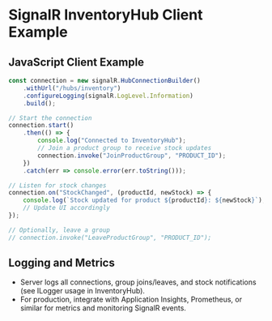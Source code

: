 # SignalR InventoryHub Client Example

## JavaScript Client Example

```js
const connection = new signalR.HubConnectionBuilder()
    .withUrl("/hubs/inventory")
    .configureLogging(signalR.LogLevel.Information)
    .build();

// Start the connection
connection.start()
    .then(() => {
        console.log("Connected to InventoryHub");
        // Join a product group to receive stock updates
        connection.invoke("JoinProductGroup", "PRODUCT_ID");
    })
    .catch(err => console.error(err.toString()));

// Listen for stock changes
connection.on("StockChanged", (productId, newStock) => {
    console.log(`Stock updated for product ${productId}: ${newStock}`);
    // Update UI accordingly
});

// Optionally, leave a group
// connection.invoke("LeaveProductGroup", "PRODUCT_ID");
```

## Logging and Metrics
- Server logs all connections, group joins/leaves, and stock notifications (see ILogger usage in InventoryHub).
- For production, integrate with Application Insights, Prometheus, or similar for metrics and monitoring SignalR events. 
